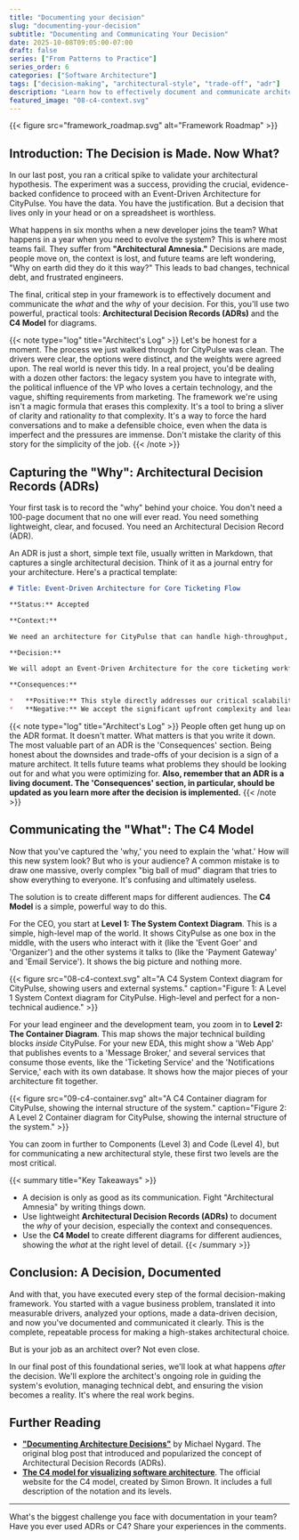 ```yaml
---
title: "Documenting your decision"
slug: "documenting-your-decision"
subtitle: "Documenting and Communicating Your Decision"
date: 2025-10-08T09:05:00-07:00
draft: false
series: ["From Patterns to Practice"]
series_order: 6
categories: ["Software Architecture"]
tags: ["decision-making", "architectural-style", "trade-off", "adr"]
description: "Learn how to effectively document and communicate architectural decisions using Architectural Decision Records (ADRs) and the C4 Model to prevent 'Architectural Amnesia' and ensure clarity."
featured_image: "08-c4-context.svg"
---
```


{{< figure src="framework_roadmap.svg" alt="Framework Roadmap" >}}

## Introduction: The Decision is Made. Now What?

In our last post, you ran a critical spike to validate your architectural hypothesis. The experiment was a success, providing the crucial, evidence-backed confidence to proceed with an Event-Driven Architecture for CityPulse. You have the data. You have the justification. But a decision that lives only in your head or on a spreadsheet is worthless.

What happens in six months when a new developer joins the team? What happens in a year when you need to evolve the system? This is where most teams fail. They suffer from **"Architectural Amnesia."** Decisions are made, people move on, the context is lost, and future teams are left wondering, "Why on earth did they do it this way?" This leads to bad changes, technical debt, and frustrated engineers.

The final, critical step in your framework is to effectively document and communicate the *what* and the *why* of your decision. For this, you'll use two powerful, practical tools: **Architectural Decision Records (ADRs)** and the **C4 Model** for diagrams.

{{< note type="log" title="Architect's Log" >}}
Let's be honest for a moment. The process we just walked through for CityPulse was clean. The drivers were clear, the options were distinct, and the weights were agreed upon. The real world is never this tidy. In a real project, you'd be dealing with a dozen other factors: the legacy system you have to integrate with, the political influence of the VP who loves a certain technology, and the vague, shifting requirements from marketing. The framework we're using isn't a magic formula that erases this complexity. It's a tool to bring a sliver of clarity and rationality *to* that complexity. It's a way to force the hard conversations and to make a defensible choice, even when the data is imperfect and the pressures are immense. Don't mistake the clarity of this story for the simplicity of the job.
{{< /note >}}

## Capturing the "Why": Architectural Decision Records (ADRs)

Your first task is to record the "why" behind your choice. You don't need a 100-page document that no one will ever read. You need something lightweight, clear, and focused. You need an Architectural Decision Record (ADR).

An ADR is just a short, simple text file, usually written in Markdown, that captures a single architectural decision. Think of it as a journal entry for your architecture. Here's a practical template:

```markdown
# Title: Event-Driven Architecture for Core Ticketing Flow

**Status:** Accepted

**Context:**

We need an architecture for CityPulse that can handle high-throughput, transactional spikes during major concert sales, while allowing us to launch within a tight, 3-month deadline. A monolith risks failing under load, while a traditional microservices approach is too complex to build quickly.

**Decision:**

We will adopt an Event-Driven Architecture for the core ticketing workflow. The initial implementation will focus on the `TicketPurchaseRequested` event and the services that consume it. We will precede this with a two-week, time-boxed spike to prove out the technology and our team's ability to manage it.

**Consequences:**

*   **Positive:** This style directly addresses our critical scalability and reliability drivers. It decouples our services, making the system more resilient to individual component failures. It provides a foundation for future, real-time features.
*   **Negative:** We accept the significant upfront complexity and learning curve associated with asynchronous systems and eventual consistency. This poses a risk to our timeline, which we are mitigating with a focused spike. Debugging and end-to-end testing will be more difficult than in a monolith.
```

{{< note type="log" title="Architect's Log" >}}
People often get hung up on the ADR format. It doesn't matter. What matters is that you write it down. The most valuable part of an ADR is the 'Consequences' section. Being honest about the downsides and trade-offs of your decision is a sign of a mature architect. It tells future teams what problems they should be looking out for and what you were optimizing for. **Also, remember that an ADR is a living document. The 'Consequences' section, in particular, should be updated as you learn more after the decision is implemented.**
{{< /note >}}

## Communicating the "What": The C4 Model

Now that you've captured the 'why,' you need to explain the 'what.' How will this new system look? But who is your audience? A common mistake is to draw one massive, overly complex "big ball of mud" diagram that tries to show everything to everyone. It's confusing and ultimately useless.

The solution is to create different maps for different audiences. The **C4 Model** is a simple, powerful way to do this.

For the CEO, you start at **Level 1: The System Context Diagram**. This is a simple, high-level map of the world. It shows CityPulse as one box in the middle, with the users who interact with it (like the 'Event Goer' and 'Organizer') and the other systems it talks to (like the 'Payment Gateway' and 'Email Service'). It shows the big picture and nothing more.

{{< figure src="08-c4-context.svg" alt="A C4 System Context diagram for CityPulse, showing users and external systems." caption="Figure 1: A Level 1 System Context diagram for CityPulse. High-level and perfect for a non-technical audience." >}}

For your lead engineer and the development team, you zoom in to **Level 2: The Container Diagram**. This map shows the major technical building blocks *inside* CityPulse. For your new EDA, this might show a 'Web App' that publishes events to a 'Message Broker,' and several services that consume those events, like the 'Ticketing Service' and the 'Notifications Service,' each with its own database. It shows how the major pieces of your architecture fit together.

{{< figure src="09-c4-container.svg" alt="A C4 Container diagram for CityPulse, showing the internal structure of the system." caption="Figure 2: A Level 2 Container diagram for CityPulse, showing the internal structure of the system." >}}

You can zoom in further to Components (Level 3) and Code (Level 4), but for communicating a new architectural style, these first two levels are the most critical.

{{< summary title="Key Takeaways" >}}

* A decision is only as good as its communication. Fight \"Architectural Amnesia\" by writing things down.
* Use lightweight **Architectural Decision Records (ADRs)** to document the *why* of your decision, especially the context and consequences.
* Use the **C4 Model** to create different diagrams for different audiences, showing the *what* at the right level of detail.
{{< /summary >}}

## Conclusion: A Decision, Documented

And with that, you have executed every step of the formal decision-making framework. You started with a vague business problem, translated it into measurable drivers, analyzed your options, made a data-driven decision, and now you've documented and communicated it clearly. This is the complete, repeatable process for making a high-stakes architectural choice.

But is your job as an architect over? Not even close.

In our final post of this foundational series, we'll look at what happens *after* the decision. We'll explore the architect's ongoing role in guiding the system's evolution, managing technical debt, and ensuring the vision becomes a reality. It's where the real work begins.

## Further Reading

* [**"Documenting Architecture Decisions"**](https://cognitect.com/blog/2011/11/15/documenting-architecture-decisions) by Michael Nygard. The original blog post that introduced and popularized the concept of Architectural Decision Records (ADRs).
* [**The C4 model for visualizing software architecture**](https://c4model.com/). The official website for the C4 model, created by Simon Brown. It includes a full description of the notation and its levels.

---

What's the biggest challenge you face with documentation in your team? Have you ever used ADRs or C4? Share your experiences in the comments.

